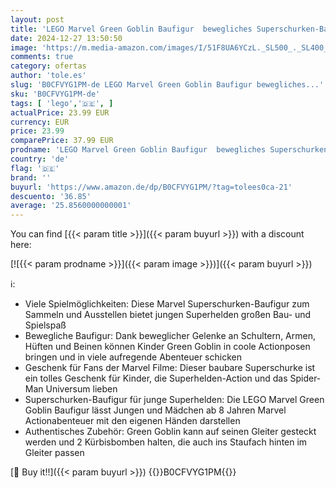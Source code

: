 ```yaml
---
layout: post
title: 'LEGO Marvel Green Goblin Baufigur  bewegliches Superschurken-Bauspielzeug für Kinder ab 8 Jahren  Jungen & Mädchen  Spider-Man Universum Set mit Gleiter & Kürbisbomben  Superhelden-Geschenkidee 76284'
date: 2024-12-27 13:50:50
image: 'https://m.media-amazon.com/images/I/51F8UA6YCzL._SL500_._SL400_.jpg'
comments: true
category: ofertas
author: 'tole.es'
slug: 'B0CFVYG1PM-de LEGO Marvel Green Goblin Baufigur bewegliches...'
sku: 'B0CFVYG1PM-de'
tags: [ 'lego','🇩🇪', ]
actualPrice: 23.99 EUR
currency: EUR
price: 23.99
comparePrice: 37.99 EUR
prodname: 'LEGO Marvel Green Goblin Baufigur  bewegliches Superschurken-Bauspielzeug für Kinder ab 8 Jahren  Jungen & Mädchen  Spider-Man Universum Set mit Gleiter & Kürbisbomben  Superhelden-Geschenkidee 76284'
country: 'de'
flag: '🇩🇪'
brand: ''
buyurl: 'https://www.amazon.de/dp/B0CFVYG1PM/?tag=tolees0ca-21'
descuento: '36.85'
average: '25.8560000000001'
---
```


You can find [{{< param title >}}]({{< param buyurl >}}) with a discount here:

[![{{< param prodname >}}]({{< param image >}})]({{< param buyurl >}})

ℹ️:

- Viele Spielmöglichkeiten: Diese Marvel Superschurken-Baufigur zum Sammeln und Ausstellen bietet jungen Superhelden großen Bau- und Spielspaß
- Bewegliche Baufigur: Dank beweglicher Gelenke an Schultern, Armen, Hüften und Beinen können Kinder Green Goblin in coole Actionposen bringen und in viele aufregende Abenteuer schicken
- Geschenk für Fans der Marvel Filme: Dieser baubare Superschurke ist ein tolles Geschenk für Kinder, die Superhelden-Action und das Spider-Man Universum lieben
- Superschurken-Baufigur für junge Superhelden: Die LEGO Marvel Green Goblin Baufigur lässt Jungen und Mädchen ab 8 Jahren Marvel Actionabenteuer mit den eigenen Händen darstellen
- Authentisches Zubehör: Green Goblin kann auf seinen Gleiter gesteckt werden und 2 Kürbisbomben halten, die auch ins Staufach hinten im Gleiter passen

[🛒 Buy it!!]({{< param buyurl >}})
{{<world>}}B0CFVYG1PM{{</world>}}
